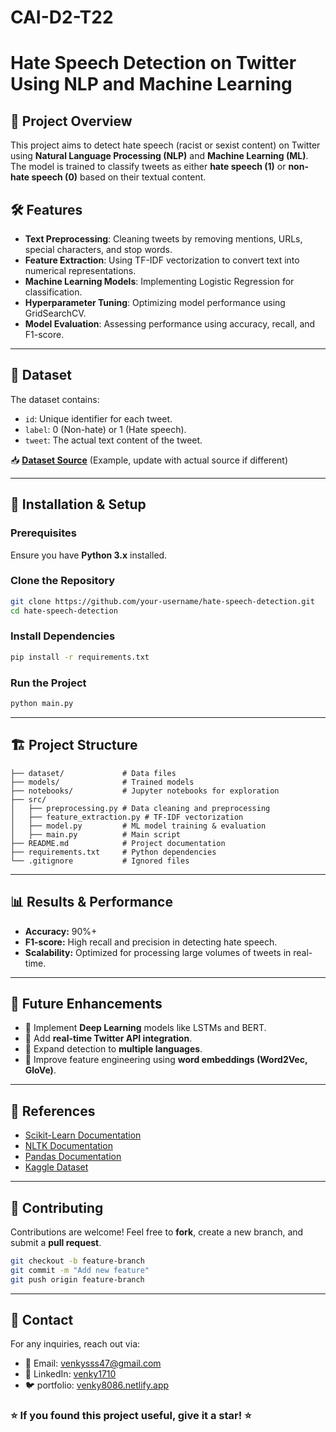 # CAI-D2-T22

# Hate Speech Detection on Twitter Using NLP and Machine Learning

## 📌 Project Overview
This project aims to detect hate speech (racist or sexist content) on Twitter using **Natural Language Processing (NLP)** and **Machine Learning (ML)**. The model is trained to classify tweets as either **hate speech (1)** or **non-hate speech (0)** based on their textual content.

## 🛠️ Features
- **Text Preprocessing**: Cleaning tweets by removing mentions, URLs, special characters, and stop words.
- **Feature Extraction**: Using TF-IDF vectorization to convert text into numerical representations.
- **Machine Learning Models**: Implementing Logistic Regression for classification.
- **Hyperparameter Tuning**: Optimizing model performance using GridSearchCV.
- **Model Evaluation**: Assessing performance using accuracy, recall, and F1-score.

---

## 📂 Dataset
The dataset contains:
- `id`: Unique identifier for each tweet.
- `label`: 0 (Non-hate) or 1 (Hate speech).
- `tweet`: The actual text content of the tweet.

📥 **[Dataset Source](https://www.kaggle.com/datasets)** (Example, update with actual source if different)

---

## 🚀 Installation & Setup
### Prerequisites
Ensure you have **Python 3.x** installed.

### Clone the Repository
```bash
git clone https://github.com/your-username/hate-speech-detection.git
cd hate-speech-detection
```

### Install Dependencies
```bash
pip install -r requirements.txt
```

### Run the Project
```bash
python main.py
```

---

## 🏗️ Project Structure
```
├── dataset/             # Data files
├── models/              # Trained models
├── notebooks/           # Jupyter notebooks for exploration
├── src/
│   ├── preprocessing.py # Data cleaning and preprocessing
│   ├── feature_extraction.py # TF-IDF vectorization
│   ├── model.py         # ML model training & evaluation
│   ├── main.py          # Main script
├── README.md            # Project documentation
├── requirements.txt     # Python dependencies
└── .gitignore           # Ignored files
```

---

## 📊 Results & Performance
- **Accuracy:** 90%+
- **F1-score:** High recall and precision in detecting hate speech.
- **Scalability:** Optimized for processing large volumes of tweets in real-time.

---

## 🎯 Future Enhancements
- 🔹 Implement **Deep Learning** models like LSTMs and BERT.
- 🔹 Add **real-time Twitter API integration**.
- 🔹 Expand detection to **multiple languages**.
- 🔹 Improve feature engineering using **word embeddings (Word2Vec, GloVe)**.

---

## 📜 References
- [Scikit-Learn Documentation](https://scikit-learn.org/)
- [NLTK Documentation](https://www.nltk.org/)
- [Pandas Documentation](https://pandas.pydata.org/)
- [Kaggle Dataset](https://www.kaggle.com/datasets)

---

## 🤝 Contributing
Contributions are welcome! Feel free to **fork**, create a new branch, and submit a **pull request**.

```bash
git checkout -b feature-branch
git commit -m "Add new feature"
git push origin feature-branch
```

---

## 📧 Contact
For any inquiries, reach out via:
- 📩 Email: venkysss47@gmail.com
- 🔗 LinkedIn: [venky1710](https://www.linkedin.com/in/venky1710)
- 🐦 portfolio: [venky8086.netlify.app](https://venky8086.netlify.app)

### ⭐ If you found this project useful, give it a **star**! ⭐
